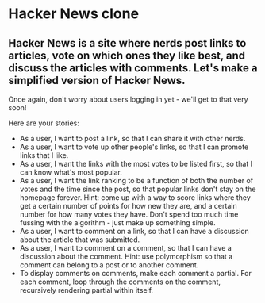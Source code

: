 Hacker News clone
=================
Hacker News is a site where nerds post links to articles, vote on which ones they like best, and discuss the articles with comments. Let's make a simplified version of Hacker News.
----

Once again, don't worry about users logging in yet - we'll get to that very soon!

Here are your stories:

* As a user, I want to post a link, so that I can share it with other nerds.
* As a user, I want to vote up other people's links, so that I can promote links that I like.
* As a user, I want the links with the most votes to be listed first, so that I can know what's most popular.
* As a user, I want the link ranking to be a function of both the number of votes and the time since the post, so that popular links don't stay on the homepage forever. Hint: come up with a way to score links where they get a certain number of points for how new they are, and a certain number for how many votes they have. Don't spend too much time fussing with the algorithm - just make up something simple.
* As a user, I want to comment on a link, so that I can have a discussion about the article that was submitted.
* As a user, I want to comment on a comment, so that I can have a discussion about the comment. Hint: use polymorphism so that a comment can belong to a post or to another comment.
* To display comments on comments, make each comment a partial. For each comment, loop through the comments on the comment, recursively rendering partial within itself.
